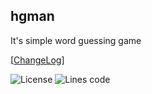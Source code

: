 ## hgman
It's simple word guessing game

[[ChangeLog](CHANGELOG.md)]

![License](https://img.shields.io/github/license/iiiypuk/hgman?style=for-the-badge) ![Lines code](https://img.shields.io/tokei/lines/github/iiiypuk/hgman?style=for-the-badge)
